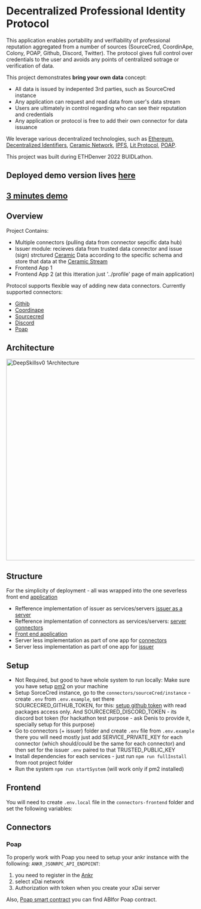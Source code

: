 # Decentralized Professional Identity Protocol
This application enables portability and verifiability of professional reputation aggregated from a number of sources (SourceCred, CoordinApe, Colony, POAP, Github, Discord, Twitter). The protocol gives full control over credentials to the user and avoids any points of centralized sotrage or verification of data.

This project demonstrates **bring your own data** concept:
- All data is issued by indepented 3rd parties, such as SourceCred instance
- Any application can request and read data from user's data stream
- Users are ultimately in control regarding who can see their reputation and credentials
- Any application or protocol is free to add their own connector for data issuance

We leverage various decentralized technologies, such as [Ethereum](https://ethereum.org/), [Decentralized Identifiers](https://www.w3.org/TR/did-core/), [Ceramic Network](https://ceramic.network/), [IPFS](https://ipfs.io/), [Lit Protocol](https://litprotocol.com/), [POAP](https://app.poap.xyz/).



This project was built during ETHDenver 2022 BUIDLathon. 

## Deployed demo version lives [here](https://denver-eth-2022-one.vercel.app/)

## [3 minutes demo](https://www.loom.com/share/096b248c39ee475486130f719de5a603)

## Overview

Project Contains:

- Multiple connectors (pulling data from connector sepcific data hub)
- Issuer module: recieves data from trusted data connector and issue (sign) strctured [Ceramic](https://ceramic.network/) Data according to the specific schema and store that data at the [Ceramic Stream](https://developers.ceramic.network/streamtypes/overview/)
- Frontend App 1
- Frontend App 2 (at this itteration just '../profile' page of main application)


Protocol supports flexible way of adding new data connectors. Currently supported connectors:

- [Githib](https://github.com/)
- [Coordinape](https://coordinape.com/)
- [Sourcecred](https://sourcecred.io/)
- [Discord](https://discord.com/)
- [Poap](https://poap.xyz/)

## Architecture

<img width="539" alt="DeepSkillsv0 1Architecture" src="https://user-images.githubusercontent.com/4626014/154794082-30dddafc-1403-4a5f-a47f-3c31a3a45a13.png">

## Structure
For the simplicity of deployment - all was wrapped into the one severless front end [application](https://github.com/DenisPopov15/denver-eth-2022/tree/main/connectors-frontend)

- Refference implementation of issuer as services/servers [issuer as a server](https://github.com/DenisPopov15/denver-eth-2022/tree/main/issuer)
- Refference implementation of connectors as services/servers: [server connectors](https://github.com/DenisPopov15/denver-eth-2022/tree/main/connectors)
- [Front end application](https://github.com/DenisPopov15/denver-eth-2022/tree/main/connectors-frontend)
- Server less implementation as part of one app for [connectors](https://github.com/DenisPopov15/denver-eth-2022/tree/main/connectors-frontend/connectors)
- Server less implementation as part of one app for [issuer](https://github.com/DenisPopov15/denver-eth-2022/tree/main/connectors-frontend/issuer)


## Setup

 - Not Required, but good to have whole system to run locally: Make sure you have setup [pm2](https://www.npmjs.com/package/pm2) on your machine
 - Setup SorceCred instance, go to the `connectors/sourceCred/instance` - create `.env` from `.env.example`, set there SOURCECRED_GITHUB_TOKEN, for this: [setup github token](https://github.com/settings/tokens) with read packages access only. And SOURCECRED_DISCORD_TOKEN - its discord bot token (for hackathon test purpose - ask Denis to provide it, specially setup for this purpose)
 - Go to connectors (+ issuer) folder and create `.env` file from `.env.example` there you will need mostly just add SERVICE_PRIVATE_KEY for each connector (which should/could be the same for each connector) and then set for the issuer `.env` paired to that TRUSTED_PUBLIC_KEY
 - Install dependencies for each services - just run `npm run fullInstall` from root project folder
 - Run the system `npm run startSystem` (will work only if pm2 installed)

## Frontend
You will need to create `.env.local` file in the `connectors-frontend` folder and set the following variables:

## Connectors

### Poap
To properly work with Poap you need to setup your ankr instance with the following:
`ANKR_JSONRPC_API_ENDPOINT`:
1. you need to register in the [Ankr](https://app.ankr.com/auth/login) 
2. select xDai network
3. Authorization with token when you create your xDai server

Also, [Poap smart contract](https://explorer.anyblock.tools/ethereum/poa/xdai/address/0x22c1f6050e56d2876009903609a2cc3fef83b415/) you can find ABIfor Poap contract.
